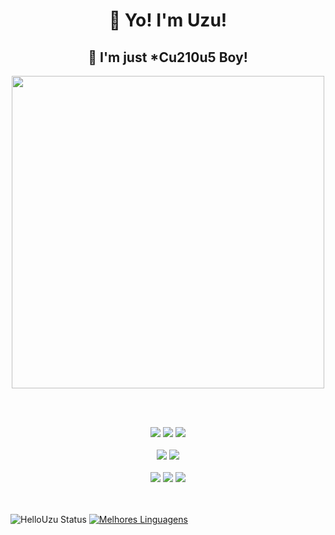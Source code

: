 <h1></h1>
<h1 align="center"> 👋 Yo! I'm Uzu! </h1> 
<h2 align="center"> 🤡 I'm just *Cu210u5 Boy! </h2> 
<p align="center"><img width = 500 src="https://www.google.com/imgres?q=guts%20walking%20gif%20walpapper&imgurl=https%3A%2F%2Fi.pinimg.com%2Foriginals%2F2d%2F82%2Fd9%2F2d82d901304ed14d0ea5d44c6d12dbac.gif&imgrefurl=https%3A%2F%2Fwww.pinterest.com%2Fpin%2F920141767598500568%2F&docid=xvxFBed5ZuUDZM&tbnid=aRktD1peQiJdaM&w=640&h=360&hcb=2"></p>
<br></br>

<p align="center">
    <img src="https://img.shields.io/badge/Linux-FCC624?style=for-the-badge&logo=linux&logoColor=black">
    <img src="https://img.shields.io/badge/Ubuntu-E95420?style=for-the-badge&logo=ubuntu&logoColor=white">
    <img src="https://img.shields.io/badge/Linux%20Mint-86BE43.svg?style=for-the-badge&logo=Linux-Mint&logoColor=white">
  <br></br>
    <img src="https://img.shields.io/badge/Vim-019733.svg?style=for-the-badge&logo=Vim&logoColor=white">
    <img src="https://img.shields.io/badge/Sublime%20Text-FF9800.svg?style=for-the-badge&logo=Sublime-Text&logoColor=white">
  <br></br>
    <img src="https://img.shields.io/badge/_-ASM-6E4C13.svg?style=for-the-badge">
    <img src="https://img.shields.io/badge/c-%2300599C.svg?style=for-the-badge&logo=c&logoColor=white">
    <img src="https://img.shields.io/badge/c++-%2300599C.svg?style=for-the-badge&logo=c%2B%2B&logoColor=white">
</p>

<br></br>
![HelloUzu Status](https://github-readme-stats.vercel.app/api?username=hellouzu&theme=tokyonight)
[![Melhores Linguagens](https://github-readme-stats.vercel.app/api/top-langs/?username=hellouzu&theme=tokyonight)](https://github.com/hellouzu/github-readme-stats)
